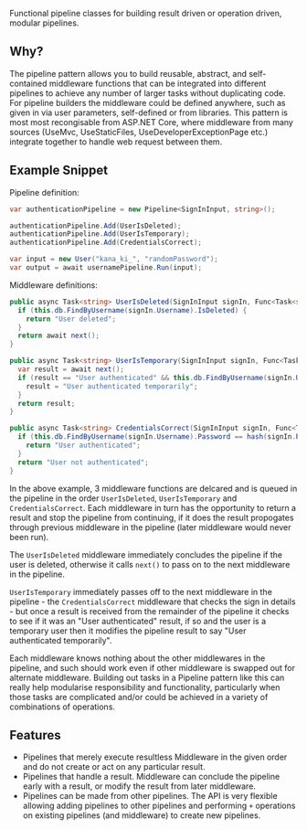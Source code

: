Functional pipeline classes for building result driven or operation driven, modular pipelines. 

## Why?

The pipeline pattern allows you to build reusable, abstract, and self-contained middleware functions that can be integrated into different pipelines to achieve any number of larger tasks without duplicating code. For pipeline builders the middleware could be defined anywhere, such as given in via user parameters, self-defined or from libraries. This pattern is most most recongisable from ASP.NET Core, where middleware from many sources (UseMvc, UseStaticFiles, UseDeveloperExceptionPage etc.) integrate together to handle web request between them. 

## Example Snippet

Pipeline definition:

```csharp
var authenticationPipeline = new Pipeline<SignInInput, string>();

authenticationPipeline.Add(UserIsDeleted);
authenticationPipeline.Add(UserIsTemporary);
authenticationPipeline.Add(CredentialsCorrect);

var input = new User("kana_ki_", "randomPassword");
var output = await usernamePipeline.Run(input);
```

Middleware definitions:

```csharp
public async Task<string> UserIsDeleted(SignInInput signIn, Func<Task<string>> next) {
  if (this.db.FindByUsername(signIn.Username).IsDeleted) {
    return "User deleted";
  }
  return await next();
}

public async Task<string> UserIsTemporary(SignInInput signIn, Func<Task<string>> next) {
  var result = await next();
  if (result == "User authenticated" && this.db.FindByUsername(signIn.Username).IsTemporary) {
    result = "User authenticated temporarily";
  }
  return result;
}

public async Task<string> CredentialsCorrect(SignInInput signIn, Func<Task<string>> next) {
  if (this.db.FindByUsername(signIn.Username).Password == hash(signIn.Password)) {
    return "User authenticated";
  }
  return "User not authenticated";
}
```

In the above example, 3 middleware functions are delcared and is queued in the pipeline in the order `UserIsDeleted`, `UserIsTemporary` and `CredentialsCorrect`. Each middleware in turn has the opportunity to return a result and stop the pipeline from continuing, if it does the result propogates through previous middleware in the pipeline (later middleware would never been run). 

The `UserIsDeleted` middleware immediately concludes the pipeline if the user is deleted, otherwise it calls `next()` to pass on to the next middleware in the pipeline. 

`UserIsTemporary` immediately passes off to the next middleware in the pipeline - the `CredentialsCorrect` middleware that checks the sign in details - but once a result is received from the remainder of the pipeline it checks to see if it was an "User authenticated" result, if so and the user is a temporary user then it modifies the pipeline result to say "User authenticated temporarily". 

Each middleware knows nothing about the other middlewares in the pipeline, and such should work even if other middleware is swapped out for alternate middleware. Building out tasks in a Pipeline pattern like this can really help modularise responsibility and functionality, particularly when those tasks are complicated and/or could be achieved in a variety of combinations of operations. 

## Features

 - Pipelines that merely execute resultless Middleware in the given order and do not create or act on any particular result. 
 - Pipelines that handle a result. Middleware can conclude the pipeline early with a result, or modify the result from later middleware. 
 - Pipelines can be made from other pipelines. The API is very flexible allowing adding pipelines to other pipelines and performing `+` operations on existing pipelines (and middleware) to create new pipelines. 

